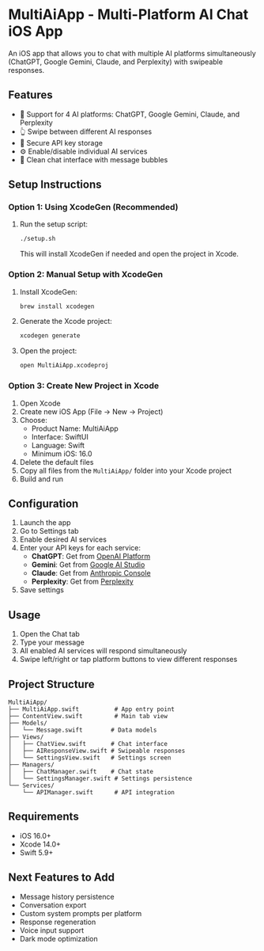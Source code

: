 # MultiAiApp - Multi-Platform AI Chat iOS App

An iOS app that allows you to chat with multiple AI platforms simultaneously (ChatGPT, Google Gemini, Claude, and Perplexity) with swipeable responses.

## Features

- 🤖 Support for 4 AI platforms: ChatGPT, Google Gemini, Claude, and Perplexity
- 👆 Swipe between different AI responses  
- 🔐 Secure API key storage
- ⚙️ Enable/disable individual AI services
- 💬 Clean chat interface with message bubbles

## Setup Instructions

### Option 1: Using XcodeGen (Recommended)

1. Run the setup script:
   ```bash
   ./setup.sh
   ```
   This will install XcodeGen if needed and open the project in Xcode.

### Option 2: Manual Setup with XcodeGen

1. Install XcodeGen:
   ```bash
   brew install xcodegen
   ```

2. Generate the Xcode project:
   ```bash
   xcodegen generate
   ```

3. Open the project:
   ```bash
   open MultiAiApp.xcodeproj
   ```

### Option 3: Create New Project in Xcode

1. Open Xcode
2. Create new iOS App (File → New → Project)
3. Choose:
   - Product Name: MultiAiApp
   - Interface: SwiftUI
   - Language: Swift
   - Minimum iOS: 16.0
4. Delete the default files
5. Copy all files from the `MultiAiApp/` folder into your Xcode project
6. Build and run

## Configuration

1. Launch the app
2. Go to Settings tab
3. Enable desired AI services
4. Enter your API keys for each service:
   - **ChatGPT**: Get from [OpenAI Platform](https://platform.openai.com/api-keys)
   - **Gemini**: Get from [Google AI Studio](https://makersuite.google.com/app/apikey)
   - **Claude**: Get from [Anthropic Console](https://console.anthropic.com/account/keys)
   - **Perplexity**: Get from [Perplexity](https://www.perplexity.ai/)
5. Save settings

## Usage

1. Open the Chat tab
2. Type your message
3. All enabled AI services will respond simultaneously
4. Swipe left/right or tap platform buttons to view different responses

## Project Structure

```
MultiAiApp/
├── MultiAiApp.swift          # App entry point
├── ContentView.swift         # Main tab view
├── Models/
│   └── Message.swift        # Data models
├── Views/
│   ├── ChatView.swift       # Chat interface
│   ├── AIResponseView.swift # Swipeable responses
│   └── SettingsView.swift   # Settings screen
├── Managers/
│   ├── ChatManager.swift    # Chat state
│   └── SettingsManager.swift # Settings persistence
└── Services/
    └── APIManager.swift      # API integration
```

## Requirements

- iOS 16.0+
- Xcode 14.0+
- Swift 5.9+

## Next Features to Add

- Message history persistence
- Conversation export
- Custom system prompts per platform
- Response regeneration
- Voice input support
- Dark mode optimization
